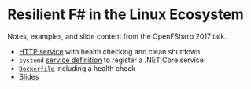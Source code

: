 Resilient F# in the Linux Ecosystem
========

Notes, examples, and slide content from the OpenFSharp 2017 talk.

* [HTTP service](httpservice/Program.fs) with health checking and clean shutdown
* `systemd` [service definition](httpservice/fsservice.service) to register a .NET Core service
* [`Dockerfile`](httpservice/docker/dotnet/Dockerfile) including a health check
* [Slides](slides/slides/index.md)
